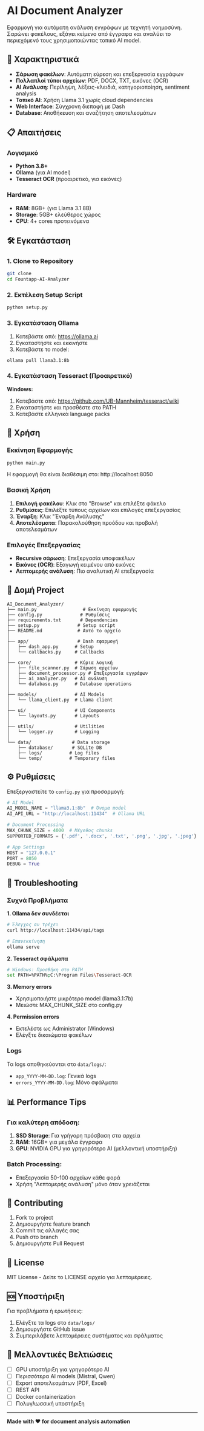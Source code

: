 # AI Document Analyzer

Εφαρμογή για αυτόματη ανάλυση εγγράφων με τεχνητή νοημοσύνη. Σαρώνει φακέλους, εξάγει κείμενο από έγγραφα και αναλύει το περιεχόμενό τους χρησιμοποιώντας τοπικό AI model.

## 🚀 Χαρακτηριστικά

- **Σάρωση φακέλων**: Αυτόματη εύρεση και επεξεργασία εγγράφων
- **Πολλαπλοί τύποι αρχείων**: PDF, DOCX, TXT, εικόνες (OCR)
- **AI Ανάλυση**: Περίληψη, λέξεις-κλειδιά, κατηγοριοποίηση, sentiment analysis
- **Τοπικό AI**: Χρήση Llama 3.1 χωρίς cloud dependencies
- **Web Interface**: Σύγχρονη διεπαφή με Dash
- **Database**: Αποθήκευση και αναζήτηση αποτελεσμάτων

## 📋 Απαιτήσεις

### Λογισμικό
- **Python 3.8+**
- **Ollama** (για AI model)
- **Tesseract OCR** (προαιρετικό, για εικόνες)

### Hardware
- **RAM**: 8GB+ (για Llama 3.1 8B)
- **Storage**: 5GB+ ελεύθερος χώρος
- **CPU**: 4+ cores προτεινόμενα

## 🛠️ Εγκατάσταση

### 1. Clone το Repository
```bash
git clone 
cd Fountapp-AI-Analyzer
```

### 2. Εκτέλεση Setup Script
```bash
python setup.py
```

### 3. Εγκατάσταση Ollama
1. Κατεβάστε από: https://ollama.ai
2. Εγκαταστήστε και εκκινήστε
3. Κατεβάστε το model:
```bash
ollama pull llama3.1:8b
```

### 4. Εγκατάσταση Tesseract (Προαιρετικό)
**Windows:**
1. Κατεβάστε από: https://github.com/UB-Mannheim/tesseract/wiki
2. Εγκαταστήστε και προσθέστε στο PATH
3. Κατεβάστε ελληνικά language packs

## 🎯 Χρήση

### Εκκίνηση Εφαρμογής
```bash
python main.py
```

Η εφαρμογή θα είναι διαθέσιμη στο: http://localhost:8050

### Βασική Χρήση
1. **Επιλογή φακέλου**: Κλικ στο "Browse" και επιλέξτε φάκελο
2. **Ρυθμίσεις**: Επιλέξτε τύπους αρχείων και επιλογές επεξεργασίας
3. **Έναρξη**: Κλικ "Έναρξη Ανάλυσης"
4. **Αποτελέσματα**: Παρακολούθηση προόδου και προβολή αποτελεσμάτων

### Επιλογές Επεξεργασίας
- **Recursive σάρωση**: Επεξεργασία υποφακέλων
- **Εικόνες (OCR)**: Εξαγωγή κειμένου από εικόνες
- **Λεπτομερής ανάλυση**: Πιο αναλυτική AI επεξεργασία

## 📁 Δομή Project

```
AI_Document_Analyzer/
├── main.py                 # Εκκίνηση εφαρμογής
├── config.py              # Ρυθμίσεις
├── requirements.txt       # Dependencies
├── setup.py              # Setup script
├── README.md             # Αυτό το αρχείο
│
├── app/                  # Dash εφαρμογή
│   ├── dash_app.py      # Setup
│   └── callbacks.py     # Callbacks
│
├── core/                # Κύρια λογική
│   ├── file_scanner.py  # Σάρωση αρχείων
│   ├── document_processor.py # Επεξεργασία εγγράφων
│   ├── ai_analyzer.py   # AI ανάλυση
│   └── database.py      # Database operations
│
├── models/              # AI Models
│   └── llama_client.py  # Llama client
│
├── ui/                  # UI Components
│   └── layouts.py       # Layouts
│
├── utils/               # Utilities
│   └── logger.py        # Logging
│
└── data/               # Data storage
    ├── database/       # SQLite DB
    ├── logs/          # Log files
    └── temp/          # Temporary files
```

## ⚙️ Ρυθμίσεις

Επεξεργαστείτε το `config.py` για προσαρμογή:

```python
# AI Model
AI_MODEL_NAME = "llama3.1:8b"  # Όνομα model
AI_API_URL = "http://localhost:11434"  # Ollama URL

# Document Processing  
MAX_CHUNK_SIZE = 4000  # Μέγεθος chunks
SUPPORTED_FORMATS = {'.pdf', '.docx', '.txt', '.png', '.jpg', '.jpeg'}

# App Settings
HOST = "127.0.0.1"
PORT = 8050
DEBUG = True
```

## 🔧 Troubleshooting

### Συχνά Προβλήματα

**1. Ollama δεν συνδέεται**
```bash
# Έλεγχος αν τρέχει
curl http://localhost:11434/api/tags

# Επανεκκίνηση
ollama serve
```

**2. Tesseract σφάλματα**
```bash
# Windows: Προσθήκη στο PATH
set PATH=%PATH%;C:\Program Files\Tesseract-OCR
```

**3. Memory errors**
- Χρησιμοποιήστε μικρότερο model (llama3.1:7b)
- Μειώστε MAX_CHUNK_SIZE στο config.py

**4. Permission errors**
- Εκτελέστε ως Administrator (Windows)
- Ελέγξτε δικαιώματα φακέλων

### Logs
Τα logs αποθηκεύονται στο `data/logs/`:
- `app_YYYY-MM-DD.log`: Γενικά logs
- `errors_YYYY-MM-DD.log`: Μόνο σφάλματα

## 📊 Performance Tips

### Για καλύτερη απόδοση:
1. **SSD Storage**: Για γρήγορη πρόσβαση στα αρχεία
2. **RAM**: 16GB+ για μεγάλα έγγραφα
3. **GPU**: NVIDIA GPU για γρηγορότερο AI (μελλοντική υποστήριξη)

### Batch Processing:
- Επεξεργασία 50-100 αρχείων κάθε φορά
- Χρήση "Λεπτομερής ανάλυση" μόνο όταν χρειάζεται

## 🤝 Contributing

1. Fork το project
2. Δημιουργήστε feature branch
3. Commit τις αλλαγές σας
4. Push στο branch
5. Δημιουργήστε Pull Request

## 📄 License

MIT License - Δείτε το LICENSE αρχείο για λεπτομέρειες.

## 🆘 Υποστήριξη

Για προβλήματα ή ερωτήσεις:
1. Ελέγξτε τα logs στο `data/logs/`
2. Δημιουργήστε GitHub issue
3. Συμπεριλάβετε λεπτομέρειες συστήματος και σφάλματος

## 🔮 Μελλοντικές Βελτιώσεις

- [ ] GPU υποστήριξη για γρηγορότερο AI
- [ ] Περισσότερα AI models (Mistral, Qwen)
- [ ] Export αποτελεσμάτων (PDF, Excel)
- [ ] REST API
- [ ] Docker containerization
- [ ] Πολυγλωσσική υποστήριξη

---

**Made with ❤️ for document analysis automation**
